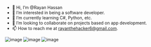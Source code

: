 - 👋 Hi, I’m @Rayan Hassan
- 👀 I’m interested in being a software developer.
- 🌱 I’m currently learning C#, Python, etc.
- 💞️ I’m looking to collaborate on projects based on app development.
- 📫 How to reach me at rayanthehacker6@gmail.com.

<!---
ShadowHacker-07/ShadowHacker-07 is a ✨ special ✨ repository because its `README.md` (this file) appears on your GitHub profile.
You can click the Preview link to take a look at your changes.
--->
![image](https://user-images.githubusercontent.com/98430041/155293605-b60c53a3-4858-4632-ae21-ae7aee00768d.png)
![image](https://user-images.githubusercontent.com/98430041/155293621-c2618516-1f3e-4853-8719-38bce718c4fd.png)
![image](https://user-images.githubusercontent.com/98430041/155293630-3659bce4-0e6f-4291-a2fa-ea5f2e984837.png)
